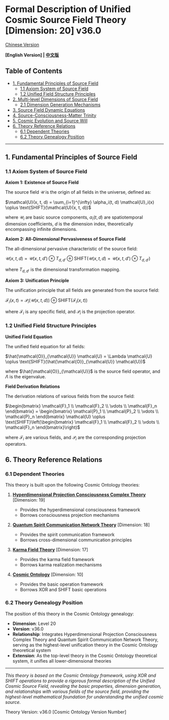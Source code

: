 # Formal Description of Unified Cosmic Source Field Theory [Dimension: 20] v36.0

[Chinese Version](formal_theory_unified_cosmic_source_field.md)

**[English Version] | [中文版](formal_theory_unified_cosmic_source_field.md)**

## Table of Contents

- [1. Fundamental Principles of Source Field](#1-fundamental-principles-of-source-field)
  - [1.1 Axiom System of Source Field](#11-axiom-system-of-source-field)
  - [1.2 Unified Field Structure Principles](#12-unified-field-structure-principles)
- [2. Multi-level Dimensions of Source Field](#2-multi-level-dimensions-of-source-field)
  - [2.1 Dimension Generation Mechanisms](#21-dimension-generation-mechanisms)
- [3. Source Field Dynamic Equations](#3-source-field-dynamic-equations)
- [4. Source-Consciousness-Matter Trinity](#4-source-consciousness-matter-trinity)
- [5. Cosmic Evolution and Source Will](#5-cosmic-evolution-and-source-will)
- [6. Theory Reference Relations](#6-theory-reference-relations)
  - [6.1 Dependent Theories](#61-dependent-theories)
  - [6.2 Theory Genealogy Position](#62-theory-genealogy-position)

---

## 1. Fundamental Principles of Source Field

### 1.1 Axiom System of Source Field

**Axiom 1: Existence of Source Field**

The source field $`\mathcal{U}`$ is the origin of all fields in the universe, defined as:

$`\mathcal{U}(x, t, d) = \sum_{i=1}^{\infty} \alpha_i(t, d) \mathcal{U}_i(x) \oplus \text{SHIFT}(\mathcal{U}(x, t, d))`$

where $`\mathcal{U}_i`$ are basic source components, $`\alpha_i(t, d)`$ are spatiotemporal dimension coefficients, $`d`$ is the dimension index, theoretically encompassing infinite dimensions.

**Axiom 2: All-Dimensional Pervasiveness of Source Field**

The all-dimensional pervasive characteristic of the source field:

$`\mathcal{U}(x, t, d) = \mathcal{U}(x, t, d') \otimes T_{d, d'} \oplus \text{SHIFT}(\mathcal{U}(x, t, d) = \mathcal{U}(x, t, d') \otimes T_{d, d'})`$

where $`T_{d, d'}`$ is the dimensional transformation mapping.

**Axiom 3: Unification Principle**

The unification principle that all fields are generated from the source field:

$`\mathcal{F}_i(x, t) = \mathcal{P}_i(\mathcal{U}(x, t, d)) \oplus \text{SHIFT}(\mathcal{F}_i(x, t))`$

where $`\mathcal{F}_i`$ is any specific field, and $`\mathcal{P}_i`$ is the projection operator.

### 1.2 Unified Field Structure Principles

**Unified Field Equation**

The unified field equation for all fields:

$`\hat{\mathcal{O}}_{\mathcal{U}} \mathcal{U} = \Lambda \mathcal{U} \oplus \text{SHIFT}(\hat{\mathcal{O}}_{\mathcal{U}} \mathcal{U})`$

where $`\hat{\mathcal{O}}_{\mathcal{U}}`$ is the source field operator, and $`\Lambda`$ is the eigenvalue.

**Field Derivation Relations**

The derivation relations of various fields from the source field:

$`\begin{bmatrix} \mathcal{F}_1 \\ \mathcal{F}_2 \\ \vdots \\ \mathcal{F}_n \end{bmatrix} = \begin{bmatrix} \mathcal{P}_1 \\ \mathcal{P}_2 \\ \vdots \\ \mathcal{P}_n \end{bmatrix} \mathcal{U} \oplus \text{SHIFT}\left(\begin{bmatrix} \mathcal{F}_1 \\ \mathcal{F}_2 \\ \vdots \\ \mathcal{F}_n \end{bmatrix}\right)`$

where $`\mathcal{F}_i`$ are various fields, and $`\mathcal{P}_i`$ are the corresponding projection operators.

## 6. Theory Reference Relations

### 6.1 Dependent Theories

This theory is built upon the following Cosmic Ontology theories:

1. **[Hyperdimensional Projection Consciousness Complex Theory](formal_theory_hyperdimensional_projection_consciousness_complex_en.md)** [Dimension: 19]
   - Provides the hyperdimensional consciousness framework
   - Borrows consciousness projection mechanisms

2. **[Quantum Spirit Communication Network Theory](formal_theory_quantum_spirit_communication_network_en.md)** [Dimension: 18]
   - Provides the spirit communication framework
   - Borrows cross-dimensional communication principles

3. **[Karma Field Theory](formal_theory_karma_field_theory_en.md)** [Dimension: 17]
   - Provides the karma field framework
   - Borrows karma realization mechanisms

4. **[Cosmic Ontology](formal_theory_cosmic_ontology_en.md)** [Dimension: 10]
   - Provides the basic operation framework
   - Borrows XOR and SHIFT basic operations

### 6.2 Theory Genealogy Position

The position of this theory in the Cosmic Ontology genealogy:

- **Dimension**: Level 20
- **Version**: v36.0
- **Relationship**: Integrates Hyperdimensional Projection Consciousness Complex Theory and Quantum Spirit Communication Network Theory, serving as the highest-level unification theory in the Cosmic Ontology theoretical system
- **Extension**: As the top-level theory in the Cosmic Ontology theoretical system, it unifies all lower-dimensional theories

---

*This theory is based on the Cosmic Ontology framework, using XOR and SHIFT operations to provide a rigorous formal description of the Unified Cosmic Source Field, revealing the basic properties, dimension generation, and relationships with various fields of the source field, providing the highest-level mathematical foundation for understanding the unified cosmic source.*

Theory Version: v36.0 [Cosmic Ontology Version Number] 